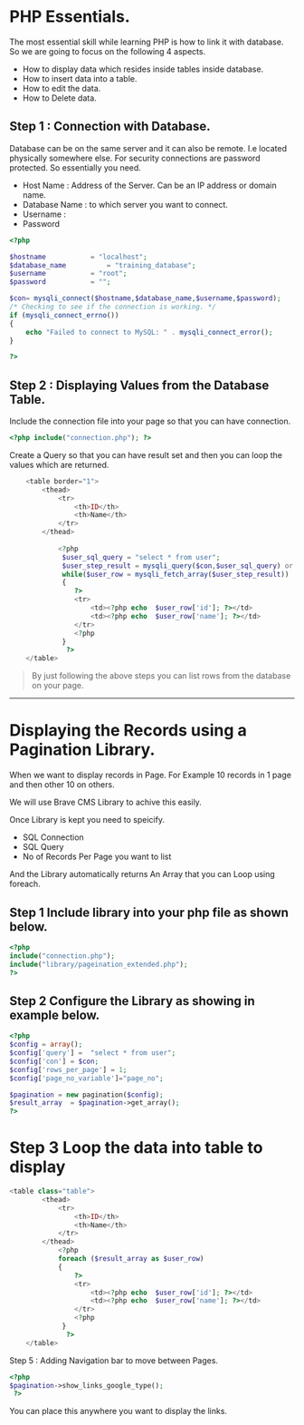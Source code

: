 # PHP Essentials. 

The most essential skill while learning PHP is how to link it with database. 
So we are going to focus on the following 4 aspects. 

- How to display data which resides inside tables inside database. 
- How to insert data into a table. 
- How to edit the data. 
- How to Delete data. 


## Step 1 : Connection with Database. 

Database can be on the same server and it can also be remote. I.e located physically somewhere else. 
For security connections are password protected. 
So essentially you need. 

- Host Name : Address of the Server. Can be an IP address or domain name. 
- Database Name : to which server you want to connect. 
- Username : 
- Password 


``` php
<?php 

$hostname			= "localhost";
$database_name			= "training_database";
$username			= "root";
$password			= "";

$con= mysqli_connect($hostname,$database_name,$username,$password);
/* Checking to see if the connection is working. */
if (mysqli_connect_errno())
{
	echo "Failed to connect to MySQL: " . mysqli_connect_error();
}

?>
```

## Step 2 : Displaying Values from the Database Table. 

Include the connection file into your page so that you can have connection. 
``` php
<?php include("connection.php"); ?>
```

Create a Query so that you can have result set and then you can loop the values which are returned. 
``` php
	<table border="1">
		<thead>
			<tr>
				<th>ID</th>
				<th>Name</th>
			</tr>
		</thead>
		
			<?php 
			 $user_sql_query = "select * from user";
			 $user_step_result = mysqli_query($con,$user_sql_query) or die(mysqli_error($con));
			 while($user_row = mysqli_fetch_array($user_step_result))
			 {
			 	?>
			 	<tr>
				 	<td><?php echo  $user_row['id']; ?></td>
				 	<td><?php echo  $user_row['name']; ?></td>
			 	</tr>
			 	<?php
			 }
			  ?>
	</table>
```

> By just following the above steps you can list rows from the database on your page. 

***

# Displaying the Records using a Pagination Library. 

When we want to display records in Page. For Example 10 records in 1 page and then other 10 on others. 

We will use Brave CMS Library to achive this easily. 

Once Library is kept you need to speicify. 
- SQL Connection
- SQL Query
- No of Records Per Page you want to list

And the Library automatically returns 
An Array that you can Loop using foreach. 

## Step 1 Include library into your php file as shown below. 

``` php
<?php 
include("connection.php");
include("library/pageination_extended.php");
?>
```
## Step 2  Configure the Library as showing in example below. 

```php
<?php
$config = array();
$config['query'] =  "select * from user";
$config['con'] = $con;
$config['rows_per_page'] = 1;
$config['page_no_variable']="page_no";

$pagination = new pagination($config);
$result_array  = $pagination->get_array();
?>
```
# Step 3 Loop the data into table to display

```php
<table class="table">
		<thead>
			<tr>
				<th>ID</th>
				<th>Name</th>
			</tr>
		</thead>
			<?php 
			foreach ($result_array as $user_row) 
			{
			 	?>
			 	<tr>
				 	<td><?php echo  $user_row['id']; ?></td>
				 	<td><?php echo  $user_row['name']; ?></td>
			 	</tr>
			 	<?php
			 }
			  ?>
	</table>
```

Step 5 : Adding Navigation bar to move between Pages.  

```php
<?php 
$pagination->show_links_google_type();
 ?>
```
You can place this anywhere you want to display the links. 







